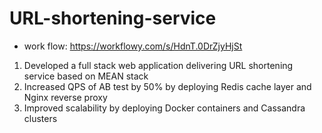 # URL-shortening-service
- work flow: https://workflowy.com/s/HdnT.0DrZjyHjSt
1. Developed a full stack web application delivering URL shortening service based on MEAN stack
2. Increased QPS of AB test by 50% by deploying Redis cache layer and Nginx reverse proxy
3. Improved scalability by deploying Docker containers and Cassandra clusters
